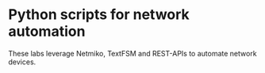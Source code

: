 # Python scripts for network automation

These labs leverage Netmiko, TextFSM and REST-APIs to automate network devices.
